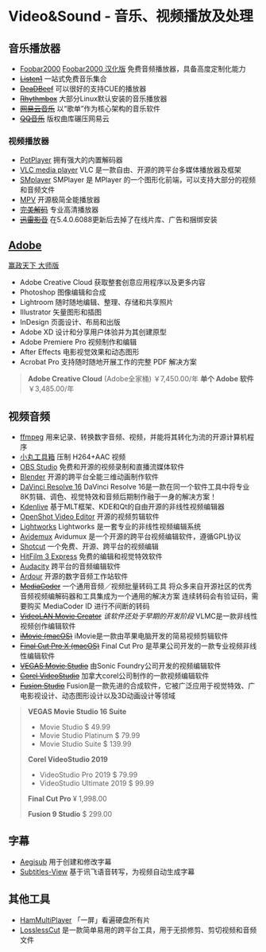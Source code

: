 # Video&Sound - 音乐、视频播放及处理

## 音乐播放器

- [Foobar2000](http://www.foobar2000.org/)
[Foobar2000 汉化版](http://blog.sina.com.cn/go2spa)
免费音频播放器，具备高度定制化能力
- ~~[Listen1](http://listen1.github.io/listen1/)~~
一站式免费音乐集合
- ~~[DeaDBeef](http://deadbeef.sourceforge.net/)~~
可以很好的支持CUE的播放器
- ~~[Rhythmbox](https://github.com/GNOME/rhythmbox)~~
大部分Linux默认安装的音乐播放器
- ~~[网易云音乐](http://music.163.com/)~~
以“歌单”作为核心架构的音乐软件
- ~~[QQ音乐](https://y.qq.com/)~~
版权曲库碾压网易云

### 视频播放器

- [PotPlayer](https://potplayer.daum.net/)
拥有强大的内置解码器
- [VLC media player](https://www.videolan.org/)
VLC 是一款自由、开源的跨平台多媒体播放器及框架
- [SMplayer](http://www.smplayer.info)
SMPlayer 是 MPlayer 的一个图形化前端，可以支持大部分的视频和音频文件
- [MPV](https://mpv.io/)
开源极简全能播放器
- ~~[完美解码](http://jm.wmzhe.com/)~~
专业高清播放器
- ~~[迅雷影音](http://video.xunlei.com/)~~
在5.4.0.6088更新后去掉了在线片库、广告和捆绑安装


## **[Adobe](https://www.adobe.com/cn/creativecloud/catalog/desktop.html?promoid=PTYTQ77P&mv=other)**

[赢政天下 大师版](https://weibo.com/vposy)

- Adobe Creative Cloud
获取整套创意应用程序以及更多内容
- Photoshop
图像编辑和合成
- Lightroom
随时随地编辑、整理、存储和共享照片
- Illustrator
矢量图形和插图
- InDesign
页面设计、布局和出版
- Adobe XD
设计和分享用户体验并为其创建原型
- Adobe Premiere Pro
视频制作和编辑
- After Effects
电影视觉效果和动态图形
- Acrobat Pro
支持随时随地开展工作的完整 PDF 解决方案

> **Adobe Creative Cloud** (Adobe全家桶)
> ￥7,450.00/年
> **单个 Adobe 软件**
> ￥3,485.00/年

## 视频音频

- [ffmpeg](https://ffmpeg.org/)
用来记录、转换数字音频、视频，并能将其转化为流的开源计算机程序
- [小丸工具箱](https://maruko.appinn.me/)
压制 H264+AAC 视频
- [OBS Studio](https://obsproject.com/)
免费和开源的视频录制和直播流媒体软件
- [Blender](https://www.blender.org/)
开源的跨平台全能三维动画制作软件
- [DaVinci Resolve 16](http://www.blackmagicdesign.com/cn/products/davinciresolve/)
DaVinci Resolve 16是一款在同一个软件工具中将专业8K剪辑、调色、视觉特效和音频后期制作融于一身的解决方案！
- [Kdenlive](https://kdenlive.org/)
基于MLT框架、KDE和Qt的自由开源的非线性视频编辑器
- [OpenShot Video Editor](https://www.openshot.org/)
开源的视频剪辑软件
- [Lightworks](https://www.lwks.com)
Lightworks 是一套专业的非线性视频编辑系统
- [Avidemux](http://fixounet.free.fr/avidemux/)
Avidumux 是一个开源的跨平台视频编辑软件，遵循GPL协议
- [Shotcut](https://www.shotcut.org/)
一个免费、开源、跨平台的视频编辑
- [HitFilm 3 Express](https://hitfilm.com/express)
免费的编辑和视觉特效软件
- [Audacity](http://www.audacityteam.org/)
跨平台的音频编辑软件
- [Ardour](http://ardour.org/)
开源的数字音频工作站软件
- ~~[MediaCoder](http://www.mediacoderhq.com/)~~
一个通用音频／视频批量转码工具
将众多来自开源社区的优秀音频视频编解码器和工具集成为一个通用的解决方案
连续转码会有验证码，需要购买 MediaCoder ID 进行不间断的转码
- ~~[VideoLAN Movie Creator](https://www.videolan.org/vlmc/)~~
*该软件还处于早期的开发阶段*
VLMC是一款非线性视频创作编辑软件
- ~~[iMovie (macOS)](https://www.apple.com/cn/imovie/)~~
iMovie是一款由苹果电脑开发的简易视频剪辑软件
- ~~[Final Cut Pro X (macOS)](https://www.apple.com/cn/final-cut-pro/)~~
Final Cut Pro 是苹果公司开发的一款专业视频非线性编辑软件
- ~~[VEGAS Movie Studio](https://www.vegascreativesoftware.com/us/vegas-movie-studio/)~~
由Sonic Foundry公司开发的视频编辑软件
- ~~[Corel VideoStudio](https://www.videostudiopro.com/en/)~~
加拿大corel公司制作的一款视频编辑软件
- ~~[Fusion Studio](https://www.blackmagicdesign.com/products/fusion/)~~
Fusion是一款先进的合成软件，它被广泛应用于视觉特效、广电影视设计、动态图形设计以及3D动画设计等领域

> **VEGAS Movie Studio 16 Suite**
>
> - Movie Studio
> \$ 49.99
> - Movie Studio Platinum
> \$ 79.99
> - Movie Studio Suite
> \$ 139.99
>
> **Corel VideoStudio 2019**
> - VideoStudio Pro 2019
> \$ 79.99
> - VideoStudio Ultimate 2019
> \$ 99.99
>
> **Final Cut Pro**
> ¥ 1,998.00
>
> **Fusion 9 Studio**
> \$ 299.00

## 字幕

- [Aegisub](http://www.aegisub.org/)
用于创建和修改字幕
- [Subtitles-View](https://github.com/fordes123/Subtitles-View)
 基于讯飞语音转写，为视频自动生成字幕

## 其他工具

- [HamMultiPlayer](http://hammultiplayer.org/)
「一屏」看遍硬盘所有片
- [LosslessCut](https://github.com/mifi/lossless-cut)
是一款简单易用的跨平台工具，用于无损修剪、剪切视频和音频文件